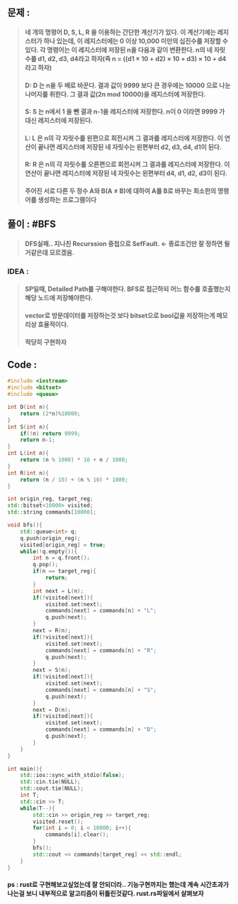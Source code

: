 ## 문제 :
> #### 네 개의 명령어 D, S, L, R 을 이용하는 간단한 계산기가 있다. 이 계산기에는 레지스터가 하나 있는데, 이 레지스터에는 0 이상 10,000 미만의 십진수를 저장할 수 있다. 각 명령어는 이 레지스터에 저장된 n을 다음과 같이 변환한다. n의 네 자릿수를 d1, d2, d3, d4라고 하자(즉 n = ((d1 × 10 + d2) × 10 + d3) × 10 + d4라고 하자)
> #### D: D 는 n을 두 배로 바꾼다. 결과 값이 9999 보다 큰 경우에는 10000 으로 나눈 나머지를 취한다. 그 결과 값(2n mod 10000)을 레지스터에 저장한다.
> #### S: S 는 n에서 1 을 뺀 결과 n-1을 레지스터에 저장한다. n이 0 이라면 9999 가 대신 레지스터에 저장된다.
> #### L: L 은 n의 각 자릿수를 왼편으로 회전시켜 그 결과를 레지스터에 저장한다. 이 연산이 끝나면 레지스터에 저장된 네 자릿수는 왼편부터 d2, d3, d4, d1이 된다.
> #### R: R 은 n의 각 자릿수를 오른편으로 회전시켜 그 결과를 레지스터에 저장한다. 이 연산이 끝나면 레지스터에 저장된 네 자릿수는 왼편부터 d4, d1, d2, d3이 된다.
> #### 주어진 서로 다른 두 정수 A와 B(A ≠ B)에 대하여 A를 B로 바꾸는 최소한의 명령어를 생성하는 프로그램이다

## 풀이 : #BFS
> #### DFS실패.. 지나친 Recurssion 중첩으로 SefFault. <- 종료조건만 잘 정하면 될거같은데 모르겠음.

### IDEA :
> #### SP일때, Detailed Path를 구해야한다. BFS로 접근하되 어느 함수를 호출했는지 해당 노드에 저장해야한다.
> #### vector로 방문데이터를 저장하는것 보다 bitset으로 bool값을 저장하는게 메모리상 효율적이다.
> #### 적당히 구현하자

## Code :
```cpp
#include <iostream>
#include <bitset>
#include <queue>

int D(int n){
    return (2*n)%10000;
}
int S(int n){
    if(!n) return 9999;
    return n-1;
}
int L(int n){
    return (n % 1000) * 10 + n / 1000;
}
int R(int n){
    return (n / 10) + (n % 10) * 1000;
}

int origin_reg, target_reg;
std::bitset<10000> visited;
std::string commands[10000];

void bfs(){
    std::queue<int> q;
    q.push(origin_reg);
    visited[origin_reg] = true;
    while(!q.empty()){
        int n = q.front();
        q.pop();
        if(n == target_reg){
            return;
        }
        int next = L(n);
        if(!visited[next]){
            visited.set(next);
            commands[next] = commands[n] + "L";
            q.push(next);
        }
        next = R(n);
        if(!visited[next]){
            visited.set(next);
            commands[next] = commands[n] + "R";
            q.push(next);
        }
        next = S(n);
        if(!visited[next]){
            visited.set(next);
            commands[next] = commands[n] + "S";
            q.push(next);
        }
        next = D(n);
        if(!visited[next]){
            visited.set(next);
            commands[next] = commands[n] + "D";
            q.push(next);
        }
    }
}

int main(){
    std::ios::sync_with_stdio(false);
    std::cin.tie(NULL);
    std::cout.tie(NULL);
    int T;
    std::cin >> T;
    while(T--){
        std::cin >> origin_reg >> target_reg;
        visited.reset();
        for(int i = 0; i < 10000; i++){
            commands[i].clear();
        }
        bfs();
        std::cout << commands[target_reg] << std::endl;
    }
}
```
#### ps : rust로 구현해보고싶었는데 잘 안되더라.. 기능구현까지는 했는데 계속 시간초과가 나는걸 보니 내부적으로 알고리즘이 뒤틀린것같다. rust.rs파일에서 살펴보자
